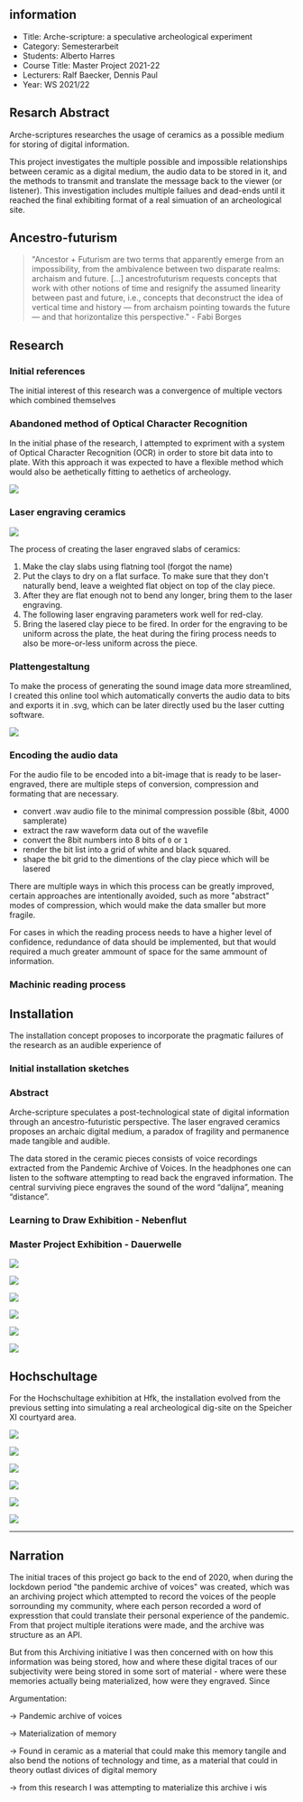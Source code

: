 ## information    

- Title: Arche-scripture: a speculative archeological experiment
- Category: Semesterarbeit
- Students: Alberto Harres
- Course Title: Master Project 2021-22
- Lecturers: Ralf Baecker, Dennis Paul
- Year: WS 2021/22

## Resarch Abstract

Arche-scriptures researches the usage of ceramics as a possible medium for storing of digital information.  

This project investigates the multiple possible and impossible relationships between ceramic as a digital medium, the audio data to be stored in it, and the methods to transmit and translate the message back to the viewer (or listener). This investigation includes multiple failues and dead-ends until it reached the final exhibiting format of a real simuation of an archeological site.

## Ancestro-futurism

>"Ancestor + Futurism are two terms that apparently emerge from an impossibility, from the ambivalence between two disparate realms: archaism and future. [...] ancestrofuturism requests concepts that work with other notions of time and resignify the assumed linearity between past and future, i.e., concepts that deconstruct the idea of vertical time and history — from archaism pointing towards the future — and that horizontalize this perspective." - Fabi Borges

## Research

### Initial references

The initial interest of this research was a convergence of multiple vectors which combined themselves 

### Abandoned method of Optical Character Recognition

In the initial phase of the research, I attempted to expriment with a system of Optical Character Recognition (OCR) in order to store bit data into to plate. With this approach it was expected to have a flexible method which would also be aethetically fitting to aethetics of archeology.

![](/images/detections.png)

### Laser engraving ceramics

![](/images/placas_ceramica.png)

The process of creating the laser engraved slabs of ceramics:

1. Make the clay slabs using flatning tool (forgot the name)
2. Put the clays to dry on a flat surface. To make sure that they don't naturally bend, leave a weighted flat object on top of the clay piece.
3. After they are flat enough not to bend any longer, bring them to the laser engraving.
4. The following laser engraving parameters work well for red-clay.
5. Bring the lasered clay piece to be fired. In order for the engraving to be uniform across the plate, the heat during the firing process needs to also be more-or-less uniform across the piece. 

### Plattengestaltung

To make the process of generating the sound image data more streamlined, I created this online tool which automatically converts the audio data to bits and exports it in .svg, which can be later directly used bu the laser cutting software.

![](/images/platten_gestaltung.png)

### Encoding the audio data

For the audio file to be encoded into a bit-image that is ready to be laser-engraved, there are multiple steps of conversion, compression and formating that are necessary.

- convert .wav audio file to the minimal compression possible (8bit, 4000 samplerate)
- extract the raw waveform data out of the wavefile
- convert the 8bit numbers into 8 bits of `0` or `1`
- render the bit list into a grid of white and black squared.
- shape the bit grid to the dimentions of the clay piece which will be lasered

There are multiple ways in which this process can be greatly improved, certain approaches are intentionally avoided, such as more "abstract" modes of compression, which would make the data smaller but more fragile.

For cases in which the reading process needs to have a higher level of confidence, redundance of data should be implemented, but that would required a much greater ammount of space for the same ammount of information.

### Machinic reading process



## Installation 

The installation concept proposes to incorporate the pragmatic failures of the research as an audible experience of   

### Initial installation sketches



### Abstract

Arche-scripture speculates a post-technological state of digital information through an ancestro-futuristic perspective. The laser  engraved ceramics proposes an archaic digital medium, a paradox of  fragility and permanence made tangible and audible. 

The data stored in the ceramic pieces consists of voice recordings extracted from the Pandemic Archive of Voices. In the headphones one can listen to the software attempting to read back the engraved information. The central surviving piece engraves the sound of the word “dalijna”, meaning “distance”.

### Learning to Draw Exhibition - Nebenflut



### Master Project Exhibition - Dauerwelle

![](/website/P1022200_v2.JPG)

![](/images/P1022195.JPG)

![](/images/P1022350.JPG)

![](/images/P1022281.JPG)

![](/images/P1022314.JPG)

![](/images/P1022308.JPG)

## Hochschultage

For the Hochschultage exhibition at Hfk, the installation evolved from the previous setting into simulating a real archeological dig-site on the Speicher XI courtyard area.

![](/images/arche-scriptures_big.gif)

![](/images/arche-scriptures_Capture_big.gif)

![](/images/_MG_5399.png)

![](/images/_MG_5443.png)

![](/images/_MG_5410.png)

![](/images/_MG_5428.png)

---------

## Narration 

The initial traces of this project go back to the end of 2020, when during the lockdown period "the pandemic archive of voices" was created, which was an archiving project which attempted to record the voices of the people sorrounding my community, where each person recorded a word of expresstion that could translate their personal experience of the pandemic. From that project multiple iterations were made, and the archive was structure as an API.

But from this Archiving initiative I was then concerned with on how this information was being stored, how and where these digital traces of our subjectivity were being stored in some sort of material - where were these memories actually being materialized, how were they engraved. Since 

Argumentation:

-> Pandemic archive of voices

-> Materialization of memory

-> Found in ceramic as a material that could make this memory tangile and also bend the notions of technology and time, as a material that could in theory outlast divices of digital memory

-> from this research I was attempting to materialize this archive   i wis